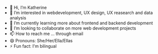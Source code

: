- 👋 Hi, I’m Katherine
- 👀 I’m interested in webdevelopment, UX design, UX reasearch and data analysis 
- 🌱 I’m currently learning more about frontend and backend development
- 💞️ I’m looking to collaborate on more web development projects
- 📫 How to reach me ... through email
- 😄 Pronouns: She/Her/Ella/Ellas
- ⚡ Fun fact: I'm bilingual 

<!---
knel2/knel2 is a ✨ special ✨ repository because its `README.md` (this file) appears on your GitHub profile.
You can click the Preview link to take a look at your changes.
--->
